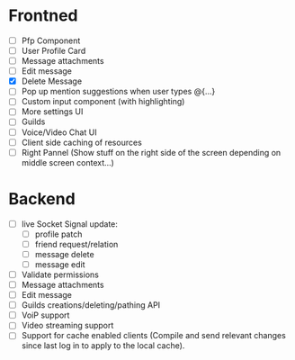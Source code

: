 # Frontned
- [ ] Pfp Component
- [ ] User Profile Card
- [ ] Message attachments
- [ ] Edit message
- [x] Delete Message
- [ ] Pop up mention suggestions when user types @{...}
- [ ] Custom input component (with highlighting)
- [ ] More settings UI
- [ ] Guilds
- [ ] Voice/Video Chat UI
- [ ] Client side caching of resources
- [ ] Right Pannel (Show stuff on the right side of the screen depending on middle screen context...)

# Backend
- [ ] live Socket Signal update:
    - [ ] profile patch
    - [ ] friend request/relation
    - [ ] message delete
    - [ ] message edit
- [ ] Validate permissions
- [ ] Message attachments
- [ ] Edit message
- [ ] Guilds creations/deleting/pathing API
- [ ] VoiP support
- [ ] Video streaming support
- [ ] Support for cache enabled clients (Compile and send relevant changes since last log in to apply to the local cache).
